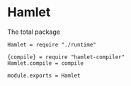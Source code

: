Hamlet
======

The total package

    Hamlet = require "./runtime"

    {compile} = require "hamlet-compiler"
    Hamlet.compile = compile

    module.exports = Hamlet
